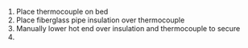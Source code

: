 


1. Place thermocouple on bed
2. Place fiberglass pipe insulation over thermocouple
3. Manually lower hot end over insulation and thermocouple to secure
4. 
<!--stackedit_data:
eyJoaXN0b3J5IjpbMTA1NjYyMzQ2Nl19
-->